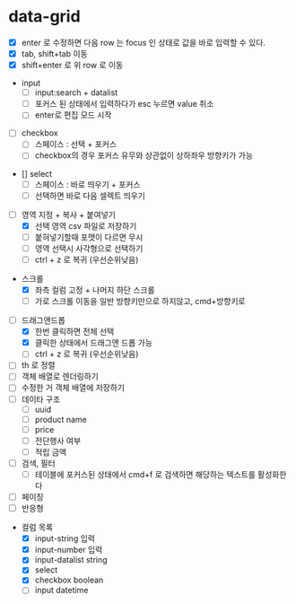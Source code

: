 # data-grid

-   [x] enter 로 수정하면 다음 row 는 focus 인 상태로 값을 바로 입력할 수 있다.
-   [x] tab, shift+tab 이동
-   [x] shift+enter 로 위 row 로 이동
-   input
    -   [ ] input:search + datalist
    -   [ ] 포커스 된 상태에서 입력하다가 esc 누르면 value 취소
    -   [ ] enter로 편집 모드 시작
-   [ ] checkbox
    -   [ ] 스페이스 : 선택 + 포커스
    -   [ ] checkbox의 경우 포커스 유무와 상관없이 상하좌우 방향키가 가능
-   [] select
    -   [ ] 스페이스 : 바로 띄우기 + 포커스
    -   [ ] 선택하면 바로 다음 셀렉트 띄우기
-   [ ] 영역 지정 + 복사 + 붙여넣기
    -   [x] 선택 영역 csv 파일로 저장하기
    -   [ ] 붙혀넣기할때 포맷이 다르면 무시
    -   [ ] 영역 선택시 사각형으로 선택하기
    -   [ ] ctrl + z 로 복귀 (우선순위낮음)
-   스크롤
    -   [x] 좌측 컬럼 고정 + 나머지 하단 스크롤
    -   [ ] 가로 스크롤 이동을 일반 방향키만으로 하지않고, cmd+방향키로
-   [ ] 드래그앤드롭
    -   [x] 한번 클릭하면 전체 선택
    -   [x] 클릭한 상태에서 드래그앤 드롭 가능
    -   [ ] ctrl + z 로 복귀 (우선순위낮음)
-   [ ] th 로 정렬
-   [ ] 객체 배열로 렌더링하기
-   [ ] 수정한 거 객체 배열에 저장하기
-   [ ] 데이타 구조
    -   [ ] uuid
    -   [ ] product name
    -   [ ] price
    -   [ ] 전단행사 여부
    -   [ ] 적립 금액
-   [ ] 검색, 필터
    -   [ ] 테이블에 포커스된 상태에서 cmd+f 로 검색하면 해당하는 텍스트를 활성화한다
-   [ ] 페이징
-   [ ] 반응형
-   컬럼 목록
    -   [x] input-string 입력
    -   [x] input-number 입력
    -   [x] input-datalist string
    -   [x] select
    -   [x] checkbox boolean
    -   [ ] input datetime
